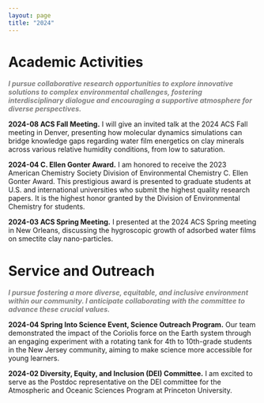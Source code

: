 ```yaml
---
layout: page
title: "2024"
---
```


# Academic Activities
<span style="color: gray;"><strong>*I pursue collaborative research opportunities to explore innovative solutions to complex environmental challenges, fostering interdisciplinary dialogue and encouraging a supportive atmosphere for diverse perspectives.*</strong> </span>

**2024-08 ACS Fall Meeting.** I will give an invited talk at the 2024 ACS Fall meeting in Denver, presenting how molecular dynamics simulations can bridge knowledge gaps regarding water film energetics on clay minerals across various relative humidity conditions, from low to saturation.

**2024-04 C. Ellen Gonter Award.** I am honored to receive the 2023 American Chemistry Society Division of Environmental Chemistry C. Ellen Gonter Award. This prestigious award is presented to graduate students at U.S. and international universities who submit the highest quality research papers. It is the highest honor granted by the Division of Environmental Chemistry for students. 

**2024-03 ACS Spring Meeting.** I presented at the 2024 ACS Spring meeting in New Orleans, discussing the hygroscopic growth of adsorbed water films on smectite clay nano-particles.

# Service and Outreach
<span style="color: gray;"><strong>*I pursue fostering a more diverse, equitable, and inclusive environment within our community. I anticipate collaborating with the committee to advance these crucial values.*</strong> </span>

**2024-04 Spring Into Science Event, Science Outreach Program.** Our team demonstrated the impact of the Coriolis force on the Earth system through an engaging experiment with a rotating tank for 4th to 10th-grade students in the New Jersey community, aiming to make science more accessible for young learners.

**2024-02 Diversity, Equity, and Inclusion (DEI) Committee.** I am excited to serve as the Postdoc representative on the DEI committee for the Atmospheric and Oceanic Sciences Program at Princeton University.

